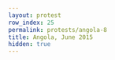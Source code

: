 ```yaml
---
layout: protest
row_index: 25
permalink: protests/angola-8
title: Angola, June 2015
hidden: true
---
```

